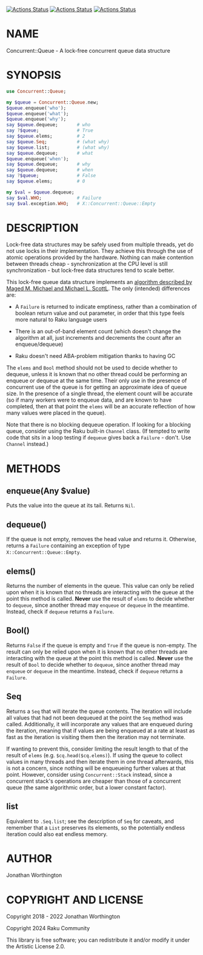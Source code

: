 [![Actions Status](https://github.com/raku-community-modules/Concurrent-Queue/actions/workflows/linux.yml/badge.svg)](https://github.com/raku-community-modules/Concurrent-Queue/actions) [![Actions Status](https://github.com/raku-community-modules/Concurrent-Queue/actions/workflows/macos.yml/badge.svg)](https://github.com/raku-community-modules/Concurrent-Queue/actions) [![Actions Status](https://github.com/raku-community-modules/Concurrent-Queue/actions/workflows/windows.yml/badge.svg)](https://github.com/raku-community-modules/Concurrent-Queue/actions)

NAME
====

Concurrent::Queue - A lock-free concurrent queue data structure

SYNOPSIS
========

```raku
use Concurrent::Queue;

my $queue = Concurrent::Queue.new;
$queue.enqueue('who');
$queue.enqueue('what');
$queue.enqueue('why');
say $queue.dequeue;       # who
say ?$queue;              # True
say $queue.elems;         # 2
say $queue.Seq;           # (what why)
say $queue.list;          # (what why)
say $queue.dequeue;       # what
$queue.enqueue('when');
say $queue.dequeue;       # why
say $queue.dequeue;       # when
say ?$queue;              # False
say $queue.elems;         # 0

my $val = $queue.dequeue;
say $val.WHO;             # Failure
say $val.exception.WHO;   # X::Concurrent::Queue::Empty
```

DESCRIPTION
===========

Lock-free data structures may be safely used from multiple threads, yet do not use locks in their implementation. They achieve this through the use of atomic operations provided by the hardware. Nothing can make contention between threads cheap - synchronization at the CPU level is still synchronization - but lock-free data structures tend to scale better.

This lock-free queue data structure implements an [algorithm described by Maged M. Michael and Michael L. ScottL](https://www.cs.rochester.edu/u/scott/papers/1996_PODC_queues.pdf). The only (intended) differences are:

  * A `Failure` is returned to indicate emptiness, rather than a combination of boolean return value and out parameter, in order that this type feels more natural to Raku language users

  * There is an out-of-band element count (which doesn't change the algorithm at all, just increments and decrements the count after an enqueue/dequeue)

  * Raku doesn't need ABA-problem mitigation thanks to having GC

The `elems` and `Bool` method should not be used to decide whether to dequeue, unless it is known that no other thread could be performing an enqueue or dequeue at the same time. Their only use in the presence of concurrent use of the queue is for getting an approximate idea of queue size. In the presence of a single thread, the element count will be accurate (so if many workers were to enqueue data, and are known to have completed, then at that point the `elems` will be an accurate reflection of how many values were placed in the queue).

Note that there is no blocking dequeue operation. If looking for a blocking queue, consider using the Raku built-in `Channel` class. (If tempted to write code that sits in a loop testing if `dequeue` gives back a `Failure` - don't. Use `Channel` instead.)

METHODS
=======

enqueue(Any $value)
-------------------

Puts the value into the queue at its tail. Returns `Nil`.

dequeue()
---------

If the queue is not empty, removes the head value and returns it. Otherwise, returns a `Failure` containing an exception of type `X::Concurrent::Queue::Empty`.

elems()
-------

Returns the number of elements in the queue. This value can only be relied upon when it is known that no threads are interacting with the queue at the point this method is called. **Never** use the result of `elems` to decide whether to `dequeue`, since another thread may `enqueue` or `dequeue` in the meantime. Instead, check if `dequeue` returns a `Failure`.

Bool()
------

Returns `False` if the queue is empty and `True` if the queue is non-empty. The result can only be relied upon when it is known that no other threads are interacting with the queue at the point this method is called. **Never** use the result of `Bool` to decide whether to `dequeue`, since another thread may `enqueue` or `dequeue` in the meantime. Instead, check if `dequeue` returns a `Failure`.

Seq
---

Returns a `Seq` that will iterate the queue contents. The iteration will include all values that had not been dequeued at the point the `Seq` method was called. Additionally, it will incorporate any values that are enqueued during the iteration, meaning that if values are being enqueued at a rate at least as fast as the iteration is visiting them then the iteration may not terminate.

If wanting to prevent this, consider limiting the result length to that of the result of `elems` (e.g. `$cq.head($cq.elems)`). If using the queue to collect values in many threads and then iterate them in one thread afterwards, this is not a concern, since nothing will be enqueueing further values at that point. However, consider using `Concurrent::Stack` instead, since a concurrent stack's operations are cheaper than those of a concurrent queue (the same algorithmic order, but a lower constant factor).

list
----

Equivalent to `.Seq.list`; see the description of `Seq` for caveats, and remember that a `List` preserves its elements, so the potentially endless iteration could also eat endless memory.

AUTHOR
======

Jonathan Worthington

COPYRIGHT AND LICENSE
=====================

Copyright 2018 - 2022 Jonathan Worthington

Copyright 2024 Raku Community

This library is free software; you can redistribute it and/or modify it under the Artistic License 2.0.

